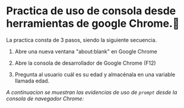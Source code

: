 # Practica de uso de consola desde herramientas de google Chrome.🚀

La practica consta de 3 pasos, siendo la siguiente secuencia.

1. Abre una nueva ventana "about:blank" en Google Chrome

2. Abre la consola de desarrollador de Google Chrome (F12)

3. Pregunta al usuario cuál es su edad y almacénala en una variable llamada edad.

*A continuacion se muestran las evidencias de uso de `prompt` desde la consola de navegador Chrome:*

